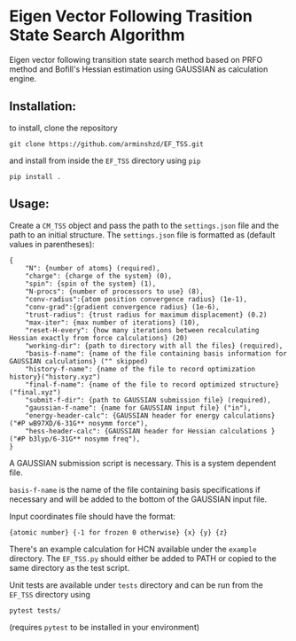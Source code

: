 # Eigen Vector Following Trasition State Search Algorithm
Eigen vector following transition state search method based on PRFO method and Bofill's Hessian estimation using GAUSSIAN as calculation engine.

## Installation:
to install, clone the repository
```
git clone https://github.com/arminshzd/EF_TSS.git
```
and install from inside the `EF_TSS` directory using `pip`
```
pip install .
```

## Usage:
Create a `CM_TSS` object and pass the path to the `settings.json` file and the path to an initial structure. The `settings.json` file is formatted as (default values in parentheses):
```
{
    "N": {number of atoms} (required),
    "charge": {charge of the system} (0),
    "spin": {spin of the system} (1),
    "N-procs": {number of processors to use} (8),
    "conv-radius":{atom position convergence radius} (1e-1),
    "conv-grad":{gradient convergence radius} (1e-6),
    "trust-radius": {trust radius for maximum displacement} (0.2)
    "max-iter": {max number of iterations} (10),
    "reset-H-every": {how many iterations between recalculating Hessian exactly from force calculations} (20)
    "working-dir": {path to directory with all the files} (required),
    "basis-f-name": {name of the file containing basis information for GAUSSIAN calculations} ("" skipped)
    "history-f-name": {name of the file to record optimization history}("history.xyz")
    "final-f-name": {name of the file to record optimized structure}("final.xyz")
    "submit-f-dir": {path to GAUSSIAN submission file} (required),
    "gaussian-f-name": {name for GAUSSIAN input file} ("in"), 
    "energy-header-calc": {GAUSSIAN header for energy calculations} ("#P wB97XD/6-31G** nosymm force"),
    "hess-header-calc": {GAUSSIAN header for Hessian calculations } ("#P b3lyp/6-31G** nosymm freq"),
}
```
A GAUSSIAN submission script is necessary. This is a system dependent file.

`basis-f-name` is the name of the file containing basis specifications if necessary and will be added to the bottom of the GAUSSIAN input file.

Input coordinates file should have the format:
```
{atomic number} {-1 for frozen 0 otherwise} {x} {y} {z}
```

There's an example calculation for HCN available under the `example` directory. The `EF_TSS.py` should either be added to PATH or copied to the same directory as the test script.

Unit tests are available under `tests` directory and can be run from the `EF_TSS` directory using
```
pytest tests/
```
(requires `pytest` to be installed in your environment)
